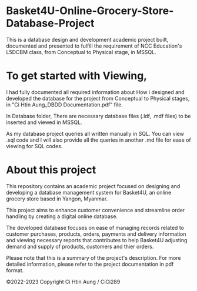 # Basket4U-Online-Grocery-Store-Database-Project

This is a database design and development academic project built, documented and presented to fulfill the requirement of NCC Education's L5DCBM class, from Conceptual to Physical stage, in MSSQL.

# To get started with Viewing, 
I had fully documented all required information about How i designed and developed the database for the project from Conceptual to Physical stages, in "Ci Htin Aung_DBDD Documentation.pdf" file. 

In Database folder, There are necessary database files (.ldf, .mdf files) to be inserted and viewed in MSSQL. 

As my database project queries all written manually in SQL. You can view .sql code and I will also provide all the queries in another .md file for ease of viewing for SQL codes.

# About this project
This repository contains an academic project focused on designing and developing a database management system for Basket4U, an online grocery store based in Yangon, Myanmar. 

This project aims to enhance customer convenience and streamline order handling by creating a digital online database. 

The developed database focuses on ease of managing records related to customer purchases, products, orders, payments and delivery information and viewing necessary reports that contributes to help Basket4U adjusting demand and supply of products, customers and thier orders.

Please note that this is a summary of the project's description. For more detailed information, please refer to the project documentation in pdf format.

©2022-2023 Copyright Ci Htin Aung / CiCi289


